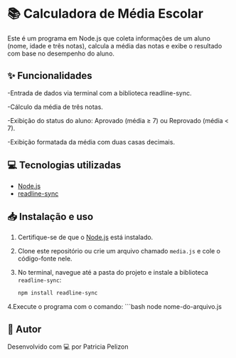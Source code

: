 # 📚 Calculadora de Média Escolar 
 
<p>Este é um programa em Node.js que coleta informações de um aluno (nome, idade e três notas), calcula a média das notas e exibe o resultado com base no desempenho do aluno. </p>

## ✨ Funcionalidades 

-Entrada de dados via terminal com a biblioteca readline-sync.

-Cálculo da média de três notas.

-Exibição do status do aluno: Aprovado (média ≥ 7) ou Reprovado (média < 7).

-Exibição formatada da média com duas casas decimais.<p>

## 💻 Tecnologias utilizadas

- [Node.js](https://nodejs.org/)
- [readline-sync](https://www.npmjs.com/package/readline-sync)

## 📥 Instalação e uso
1. Certifique-se de que o [Node.js](https://nodejs.org/) está instalado.
2. Clone este repositório ou crie um arquivo chamado `media.js` e cole o código-fonte nele.
3. No terminal, navegue até a pasta do projeto e instale a biblioteca `readline-sync`:

   ```bash
   npm install readline-sync
   
 4.Execute o programa com o comando:
    ```bash
    node nome-do-arquivo.js

## 🚀 Autor
Desenvolvido com 💻 por Patricia Pelizon
 
   



